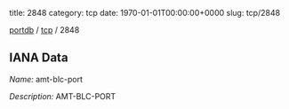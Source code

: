title: 2848
category: tcp
date: 1970-01-01T00:00:00+0000
slug: tcp/2848

[portdb](/) / [tcp](/category/tcp.html) / 2848


## IANA Data

_Name:_ amt-blc-port

_Description:_ AMT-BLC-PORT

